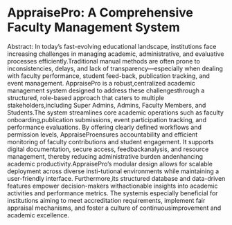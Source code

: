# AppraisePro: A Comprehensive Faculty Management System
Abstract: In today’s fast-evolving educational landscape, institutions face increasing challenges in managing academic, administrative, and evaluative processes efficiently.Traditional manual methods are often 
prone to inconsistencies, delays, and lack of transparency—especially when dealing with faculty performance, student feed-back, publication tracking, and event management. AppraisePro is a robust,centralized academic
management system designed to address these challengesthrough a structured, role-based approach that caters to multiple stakeholders,including Super Admins, Admins, Faculty Members, and Students.The system streamlines
core academic operations such as faculty onboarding,publication submissions, event participation tracking, and performance evaluations. By offering clearly defined workflows and permission levels, AppraiseProensures 
accountability and efficient monitoring of faculty contributions and student engagement. It supports digital documentation, secure access, feedbackanalysis, and resource management, thereby reducing administrative 
burden andenhancing academic productivity.AppraisePro’s modular design allows for scalable deployment across diverse insti-tutional environments while maintaining a user-friendly interface. Furthermore,its structured 
database and data-driven features empower decision-makers withactionable insights into academic activities and performance metrics. The systemis especially beneficial for institutions aiming to meet accreditation 
requirements, implement fair appraisal mechanisms, and foster a culture of continuousimprovement and academic excellence.
